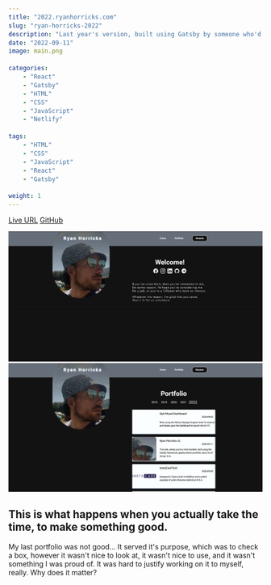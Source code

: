 ```yaml
---
title: "2022.ryanhorricks.com"
slug: "ryan-horricks-2022"
description: "Last year's version, built using Gatsby by someone who'd yet to discover the joys of living for himself, instead of others."
date: "2022-09-11"
image: main.png

categories:
    - "React"
    - "Gatsby"
    - "HTML"
    - "CSS"
    - "JavaScript"
    - "Netlify"

tags:
    - "HTML"
    - "CSS"
    - "JavaScript"
    - "React"
    - "Gatsby"

weight: 1
---
```


[Live URL](https://2022.ryanhorricks.com)
[GitHub](https://github.com/codekane/ryanhorricksv2)

![Home](home.png)
![Portfollio](portfolio.png)


## This is what happens when you actually take the time, to make something good.
My last portfolio was not good... It served it's purpose, which was to check a box, however it wasn't nice to 
look at, it wasn't nice to use, and it wasn't something I was proud of. It was hard to justify working on it to
myself, really. Why does it matter?
